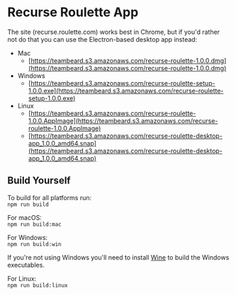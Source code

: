 # Recurse Roulette App

The site (recurse.roulette.com) works best in Chrome, but if you'd rather not do that you can use the Electron-based desktop app instead:

- Mac
  - [https://teambeard.s3.amazonaws.com/recurse-roulette-1.0.0.dmg](https://teambeard.s3.amazonaws.com/recurse-roulette-1.0.0.dmg)
- Windows
  - [https://teambeard.s3.amazonaws.com/recurse-roulette-setup-1.0.0.exe](https://teambeard.s3.amazonaws.com/recurse-roulette-setup-1.0.0.exe)
- Linux
  - [https://teambeard.s3.amazonaws.com/recurse-roulette-1.0.0.AppImage](https://teambeard.s3.amazonaws.com/recurse-roulette-1.0.0.AppImage)
  - [https://teambeard.s3.amazonaws.com/recurse-roulette-desktop-app_1.0.0_amd64.snap](https://teambeard.s3.amazonaws.com/recurse-roulette-desktop-app_1.0.0_amd64.snap)

## Build Yourself

To build for all platforms run:  
`npm run build`

For macOS:  
`npm run build:mac`

For Windows:  
`npm run build:win`

If you're not using Windows you'll need to install [Wine](https://www.winehq.org/) to build the Windows executables.

For Linux:  
`npm run build:linux`